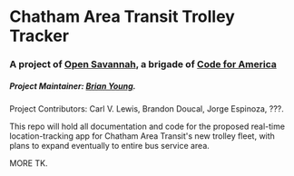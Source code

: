 # Chatham Area Transit Trolley Tracker
### A project of [Open Savannah](https://opensavannah.org), a brigade of [Code for America](https://codeforamerica.org)

##### Project Maintainer: [Brian Young](https://github.com/brianontheroad).

Project Contributors: Carl V. Lewis, Brandon Doucal, Jorge Espinoza, ???. 

This repo will hold all documentation and code for the proposed real-time location-tracking app for Chatham Area Transit's new trolley fleet, with plans to expand eventually to entire bus service area.

MORE TK.

